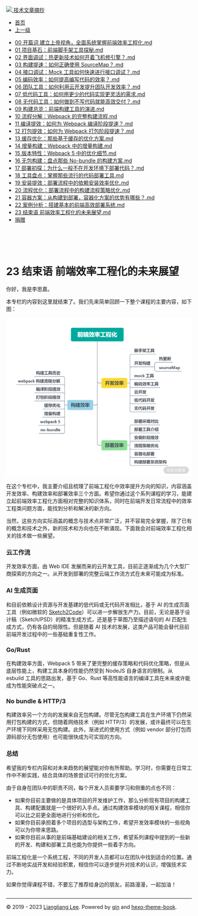 <!DOCTYPE html>

<html xmlns="http://www.w3.org/1999/xhtml">
<head>
<head>
<meta content="text/html; charset=utf-8" http-equiv="Content-Type"/>
<meta content="width=device-width, initial-scale=1, maximum-scale=1.0, user-scalable=no" name="viewport"/>
<meta content="zh-cn" http-equiv="content-language"/>
<meta content="23 结束语  前端效率工程化的未来展望" name="description"/>
<link href="/static/favicon.png" rel="icon"/>
<title>23 结束语  前端效率工程化的未来展望 </title>
<link href="/static/index.css" rel="stylesheet"/>
<link href="/static/highlight.min.css" rel="stylesheet"/>
<script src="/static/highlight.min.js"></script>
<meta content="Hexo 4.2.0" name="generator"/>

</head>
<body>
<div class="book-container">
<div class="book-sidebar">
<div class="book-brand">
<a href="/">
<img src="/static/favicon.png"/>
<span>技术文章摘抄</span>
</a>
</div>
<div class="book-menu uncollapsible">
<ul class="uncollapsible">
<li><a class="current-tab" href="/">首页</a></li>
<li><a href="../">上一级</a></li>
</ul>
<ul class="uncollapsible">
<li>
<a class="menu-item" href="/%e4%b8%93%e6%a0%8f/%e5%89%8d%e7%ab%af%e5%b7%a5%e7%a8%8b%e5%8c%96%e7%b2%be%e8%ae%b2-%e5%ae%8c/00%20%e5%bc%80%e7%af%87%e8%af%8d%20%20%e5%bb%ba%e7%ab%8b%e4%b8%8a%e5%b8%9d%e8%a7%86%e8%a7%92%ef%bc%8c%e5%85%a8%e9%9d%a2%e7%b3%bb%e7%bb%9f%e6%8e%8c%e6%8f%a1%e5%89%8d%e7%ab%af%e6%95%88%e7%8e%87%e5%b7%a5%e7%a8%8b%e5%8c%96.md" id="00 开篇词  建立上帝视角，全面系统掌握前端效率工程化.md">00 开篇词  建立上帝视角，全面系统掌握前端效率工程化.md</a>
</li>
<li>
<a class="menu-item" href="/%e4%b8%93%e6%a0%8f/%e5%89%8d%e7%ab%af%e5%b7%a5%e7%a8%8b%e5%8c%96%e7%b2%be%e8%ae%b2-%e5%ae%8c/01%20%20%e9%a1%b9%e7%9b%ae%e5%9f%ba%e7%9f%b3%ef%bc%9a%e5%89%8d%e7%ab%af%e8%84%9a%e6%89%8b%e6%9e%b6%e5%b7%a5%e5%85%b7%e6%8e%a2%e7%a7%98.md" id="01  项目基石：前端脚手架工具探秘.md">01  项目基石：前端脚手架工具探秘.md</a>
</li>
<li>
<a class="menu-item" href="/%e4%b8%93%e6%a0%8f/%e5%89%8d%e7%ab%af%e5%b7%a5%e7%a8%8b%e5%8c%96%e7%b2%be%e8%ae%b2-%e5%ae%8c/02%20%20%e7%95%8c%e9%9d%a2%e8%b0%83%e8%af%95%ef%bc%9a%e7%83%ad%e6%9b%b4%e6%96%b0%e6%8a%80%e6%9c%af%e5%a6%82%e4%bd%95%e5%bc%80%e7%9d%80%e9%a3%9e%e6%9c%ba%e4%bf%ae%e5%bc%95%e6%93%8e%ef%bc%9f.md" id="02  界面调试：热更新技术如何开着飞机修引擎？.md">02  界面调试：热更新技术如何开着飞机修引擎？.md</a>
</li>
<li>
<a class="menu-item" href="/%e4%b8%93%e6%a0%8f/%e5%89%8d%e7%ab%af%e5%b7%a5%e7%a8%8b%e5%8c%96%e7%b2%be%e8%ae%b2-%e5%ae%8c/03%20%20%e6%9e%84%e5%bb%ba%e6%8f%90%e9%80%9f%ef%bc%9a%e5%a6%82%e4%bd%95%e6%ad%a3%e7%a1%ae%e4%bd%bf%e7%94%a8%20SourceMap%ef%bc%9f.md" id="03  构建提速：如何正确使用 SourceMap？.md">03  构建提速：如何正确使用 SourceMap？.md</a>
</li>
<li>
<a class="menu-item" href="/%e4%b8%93%e6%a0%8f/%e5%89%8d%e7%ab%af%e5%b7%a5%e7%a8%8b%e5%8c%96%e7%b2%be%e8%ae%b2-%e5%ae%8c/04%20%20%e6%8e%a5%e5%8f%a3%e8%b0%83%e8%af%95%ef%bc%9aMock%20%e5%b7%a5%e5%85%b7%e5%a6%82%e4%bd%95%e5%bf%ab%e9%80%9f%e8%bf%9b%e8%a1%8c%e6%8e%a5%e5%8f%a3%e8%b0%83%e8%af%95%ef%bc%9f.md" id="04  接口调试：Mock 工具如何快速进行接口调试？.md">04  接口调试：Mock 工具如何快速进行接口调试？.md</a>
</li>
<li>
<a class="menu-item" href="/%e4%b8%93%e6%a0%8f/%e5%89%8d%e7%ab%af%e5%b7%a5%e7%a8%8b%e5%8c%96%e7%b2%be%e8%ae%b2-%e5%ae%8c/05%20%20%e7%bc%96%e7%a0%81%e6%95%88%e7%8e%87%ef%bc%9a%e5%a6%82%e4%bd%95%e6%8f%90%e9%ab%98%e7%bc%96%e5%86%99%e4%bb%a3%e7%a0%81%e7%9a%84%e6%95%88%e7%8e%87%ef%bc%9f.md" id="05  编码效率：如何提高编写代码的效率？.md">05  编码效率：如何提高编写代码的效率？.md</a>
</li>
<li>
<a class="menu-item" href="/%e4%b8%93%e6%a0%8f/%e5%89%8d%e7%ab%af%e5%b7%a5%e7%a8%8b%e5%8c%96%e7%b2%be%e8%ae%b2-%e5%ae%8c/06%20%20%e5%9b%a2%e9%98%9f%e5%b7%a5%e5%85%b7%ef%bc%9a%e5%a6%82%e4%bd%95%e5%88%a9%e7%94%a8%e4%ba%91%e5%bc%80%e5%8f%91%e6%8f%90%e5%8d%87%e5%9b%a2%e9%98%9f%e5%bc%80%e5%8f%91%e6%95%88%e7%8e%87%ef%bc%9f.md" id="06  团队工具：如何利用云开发提升团队开发效率？.md">06  团队工具：如何利用云开发提升团队开发效率？.md</a>
</li>
<li>
<a class="menu-item" href="/%e4%b8%93%e6%a0%8f/%e5%89%8d%e7%ab%af%e5%b7%a5%e7%a8%8b%e5%8c%96%e7%b2%be%e8%ae%b2-%e5%ae%8c/07%20%20%e4%bd%8e%e4%bb%a3%e7%a0%81%e5%b7%a5%e5%85%b7%ef%bc%9a%e5%a6%82%e4%bd%95%e7%94%a8%e6%9b%b4%e5%b0%91%e7%9a%84%e4%bb%a3%e7%a0%81%e5%ae%9e%e7%8e%b0%e6%9b%b4%e7%81%b5%e6%b4%bb%e7%9a%84%e9%9c%80%e6%b1%82.md" id="07  低代码工具：如何用更少的代码实现更灵活的需求.md">07  低代码工具：如何用更少的代码实现更灵活的需求.md</a>
</li>
<li>
<a class="menu-item" href="/%e4%b8%93%e6%a0%8f/%e5%89%8d%e7%ab%af%e5%b7%a5%e7%a8%8b%e5%8c%96%e7%b2%be%e8%ae%b2-%e5%ae%8c/08%20%20%e6%97%a0%e4%bb%a3%e7%a0%81%e5%b7%a5%e5%85%b7%ef%bc%9a%e5%a6%82%e4%bd%95%e5%81%9a%e5%88%b0%e4%b8%8d%e5%86%99%e4%bb%a3%e7%a0%81%e5%b0%b1%e8%83%bd%e9%ab%98%e6%95%88%e4%ba%a4%e4%bb%98%ef%bc%9f.md" id="08  无代码工具：如何做到不写代码就能高效交付？.md">08  无代码工具：如何做到不写代码就能高效交付？.md</a>
</li>
<li>
<a class="menu-item" href="/%e4%b8%93%e6%a0%8f/%e5%89%8d%e7%ab%af%e5%b7%a5%e7%a8%8b%e5%8c%96%e7%b2%be%e8%ae%b2-%e5%ae%8c/09%20%20%e6%9e%84%e5%bb%ba%e6%80%bb%e8%a7%88%ef%bc%9a%e5%89%8d%e7%ab%af%e6%9e%84%e5%bb%ba%e5%b7%a5%e5%85%b7%e7%9a%84%e6%bc%94%e8%bf%9b.md" id="09  构建总览：前端构建工具的演进.md">09  构建总览：前端构建工具的演进.md</a>
</li>
<li>
<a class="menu-item" href="/%e4%b8%93%e6%a0%8f/%e5%89%8d%e7%ab%af%e5%b7%a5%e7%a8%8b%e5%8c%96%e7%b2%be%e8%ae%b2-%e5%ae%8c/10%20%20%e6%b5%81%e7%a8%8b%e5%88%86%e8%a7%a3%ef%bc%9aWebpack%20%e7%9a%84%e5%ae%8c%e6%95%b4%e6%9e%84%e5%bb%ba%e6%b5%81%e7%a8%8b.md" id="10  流程分解：Webpack 的完整构建流程.md">10  流程分解：Webpack 的完整构建流程.md</a>
</li>
<li>
<a class="menu-item" href="/%e4%b8%93%e6%a0%8f/%e5%89%8d%e7%ab%af%e5%b7%a5%e7%a8%8b%e5%8c%96%e7%b2%be%e8%ae%b2-%e5%ae%8c/11%20%20%e7%bc%96%e8%af%91%e6%8f%90%e6%95%88%ef%bc%9a%e5%a6%82%e4%bd%95%e4%b8%ba%20Webpack%20%e7%bc%96%e8%af%91%e9%98%b6%e6%ae%b5%e6%8f%90%e9%80%9f%ef%bc%9f.md" id="11  编译提效：如何为 Webpack 编译阶段提速？.md">11  编译提效：如何为 Webpack 编译阶段提速？.md</a>
</li>
<li>
<a class="menu-item" href="/%e4%b8%93%e6%a0%8f/%e5%89%8d%e7%ab%af%e5%b7%a5%e7%a8%8b%e5%8c%96%e7%b2%be%e8%ae%b2-%e5%ae%8c/12%20%20%e6%89%93%e5%8c%85%e6%8f%90%e6%95%88%ef%bc%9a%e5%a6%82%e4%bd%95%e4%b8%ba%20Webpack%20%e6%89%93%e5%8c%85%e9%98%b6%e6%ae%b5%e6%8f%90%e9%80%9f%ef%bc%9f.md" id="12  打包提效：如何为 Webpack 打包阶段提速？.md">12  打包提效：如何为 Webpack 打包阶段提速？.md</a>
</li>
<li>
<a class="menu-item" href="/%e4%b8%93%e6%a0%8f/%e5%89%8d%e7%ab%af%e5%b7%a5%e7%a8%8b%e5%8c%96%e7%b2%be%e8%ae%b2-%e5%ae%8c/13%20%20%e7%bc%93%e5%ad%98%e4%bc%98%e5%8c%96%ef%bc%9a%e9%82%a3%e4%ba%9b%e5%9f%ba%e4%ba%8e%e7%bc%93%e5%ad%98%e7%9a%84%e4%bc%98%e5%8c%96%e6%96%b9%e6%a1%88.md" id="13  缓存优化：那些基于缓存的优化方案.md">13  缓存优化：那些基于缓存的优化方案.md</a>
</li>
<li>
<a class="menu-item" href="/%e4%b8%93%e6%a0%8f/%e5%89%8d%e7%ab%af%e5%b7%a5%e7%a8%8b%e5%8c%96%e7%b2%be%e8%ae%b2-%e5%ae%8c/14%20%20%e5%a2%9e%e9%87%8f%e6%9e%84%e5%bb%ba%ef%bc%9aWebpack%20%e4%b8%ad%e7%9a%84%e5%a2%9e%e9%87%8f%e6%9e%84%e5%bb%ba.md" id="14  增量构建：Webpack 中的增量构建.md">14  增量构建：Webpack 中的增量构建.md</a>
</li>
<li>
<a class="menu-item" href="/%e4%b8%93%e6%a0%8f/%e5%89%8d%e7%ab%af%e5%b7%a5%e7%a8%8b%e5%8c%96%e7%b2%be%e8%ae%b2-%e5%ae%8c/15%20%20%e7%89%88%e6%9c%ac%e7%89%b9%e6%80%a7%ef%bc%9aWebpack%205%20%e4%b8%ad%e7%9a%84%e4%bc%98%e5%8c%96%e7%bb%86%e8%8a%82.md" id="15  版本特性：Webpack 5 中的优化细节.md">15  版本特性：Webpack 5 中的优化细节.md</a>
</li>
<li>
<a class="menu-item" href="/%e4%b8%93%e6%a0%8f/%e5%89%8d%e7%ab%af%e5%b7%a5%e7%a8%8b%e5%8c%96%e7%b2%be%e8%ae%b2-%e5%ae%8c/16%20%20%e6%97%a0%e5%8c%85%e6%9e%84%e5%bb%ba%ef%bc%9a%e7%9b%98%e7%82%b9%e9%82%a3%e4%ba%9b%20No-bundle%20%e7%9a%84%e6%9e%84%e5%bb%ba%e6%96%b9%e6%a1%88.md" id="16  无包构建：盘点那些 No-bundle 的构建方案.md">16  无包构建：盘点那些 No-bundle 的构建方案.md</a>
</li>
<li>
<a class="menu-item" href="/%e4%b8%93%e6%a0%8f/%e5%89%8d%e7%ab%af%e5%b7%a5%e7%a8%8b%e5%8c%96%e7%b2%be%e8%ae%b2-%e5%ae%8c/17%20%20%e9%83%a8%e7%bd%b2%e5%88%9d%e6%8e%a2%ef%bc%9a%e4%b8%ba%e4%bb%80%e4%b9%88%e4%b8%80%e8%88%ac%e4%b8%8d%e5%9c%a8%e5%bc%80%e5%8f%91%e7%8e%af%e5%a2%83%e4%b8%8b%e9%83%a8%e7%bd%b2%e4%bb%a3%e7%a0%81%ef%bc%9f.md" id="17  部署初探：为什么一般不在开发环境下部署代码？.md">17  部署初探：为什么一般不在开发环境下部署代码？.md</a>
</li>
<li>
<a class="menu-item" href="/%e4%b8%93%e6%a0%8f/%e5%89%8d%e7%ab%af%e5%b7%a5%e7%a8%8b%e5%8c%96%e7%b2%be%e8%ae%b2-%e5%ae%8c/18%20%20%e5%b7%a5%e5%85%b7%e7%9b%98%e7%82%b9%ef%bc%9a%e6%8e%8c%e6%8f%a1%e9%82%a3%e4%ba%9b%e6%b5%81%e8%a1%8c%e7%9a%84%e4%bb%a3%e7%a0%81%e9%83%a8%e7%bd%b2%e5%b7%a5%e5%85%b7.md" id="18  工具盘点：掌握那些流行的代码部署工具.md">18  工具盘点：掌握那些流行的代码部署工具.md</a>
</li>
<li>
<a class="menu-item" href="/%e4%b8%93%e6%a0%8f/%e5%89%8d%e7%ab%af%e5%b7%a5%e7%a8%8b%e5%8c%96%e7%b2%be%e8%ae%b2-%e5%ae%8c/19%20%20%e5%ae%89%e8%a3%85%e6%8f%90%e6%95%88%ef%bc%9a%e9%83%a8%e7%bd%b2%e6%b5%81%e7%a8%8b%e4%b8%ad%e7%9a%84%e4%be%9d%e8%b5%96%e5%ae%89%e8%a3%85%e6%95%88%e7%8e%87%e4%bc%98%e5%8c%96.md" id="19  安装提效：部署流程中的依赖安装效率优化.md">19  安装提效：部署流程中的依赖安装效率优化.md</a>
</li>
<li>
<a class="menu-item" href="/%e4%b8%93%e6%a0%8f/%e5%89%8d%e7%ab%af%e5%b7%a5%e7%a8%8b%e5%8c%96%e7%b2%be%e8%ae%b2-%e5%ae%8c/20%20%20%e6%b5%81%e7%a8%8b%e4%bc%98%e5%8c%96%ef%bc%9a%e9%83%a8%e7%bd%b2%e6%b5%81%e7%a8%8b%e4%b8%ad%e7%9a%84%e6%9e%84%e5%bb%ba%e6%b5%81%e7%a8%8b%e7%ad%96%e7%95%a5%e4%bc%98%e5%8c%96.md" id="20  流程优化：部署流程中的构建流程策略优化.md">20  流程优化：部署流程中的构建流程策略优化.md</a>
</li>
<li>
<a class="menu-item" href="/%e4%b8%93%e6%a0%8f/%e5%89%8d%e7%ab%af%e5%b7%a5%e7%a8%8b%e5%8c%96%e7%b2%be%e8%ae%b2-%e5%ae%8c/21%20%20%e5%ae%b9%e5%99%a8%e6%96%b9%e6%a1%88%ef%bc%9a%e4%bb%8e%e6%9e%84%e5%bb%ba%e5%88%b0%e9%83%a8%e7%bd%b2%ef%bc%8c%e5%ae%b9%e5%99%a8%e5%8c%96%e6%96%b9%e6%a1%88%e7%9a%84%e4%bc%98%e5%8a%bf%e6%9c%89%e5%93%aa%e4%ba%9b%ef%bc%9f.md" id="21  容器方案：从构建到部署，容器化方案的优势有哪些？.md">21  容器方案：从构建到部署，容器化方案的优势有哪些？.md</a>
</li>
<li>
<a class="menu-item" href="/%e4%b8%93%e6%a0%8f/%e5%89%8d%e7%ab%af%e5%b7%a5%e7%a8%8b%e5%8c%96%e7%b2%be%e8%ae%b2-%e5%ae%8c/22%20%20%e6%a1%88%e4%be%8b%e5%88%86%e6%9e%90%ef%bc%9a%e6%90%ad%e5%bb%ba%e5%9f%ba%e6%9c%ac%e7%9a%84%e5%89%8d%e7%ab%af%e9%ab%98%e6%95%88%e9%83%a8%e7%bd%b2%e7%b3%bb%e7%bb%9f.md" id="22  案例分析：搭建基本的前端高效部署系统.md">22  案例分析：搭建基本的前端高效部署系统.md</a>
</li>
<li>
<a class="menu-item" href="/%e4%b8%93%e6%a0%8f/%e5%89%8d%e7%ab%af%e5%b7%a5%e7%a8%8b%e5%8c%96%e7%b2%be%e8%ae%b2-%e5%ae%8c/23%20%e7%bb%93%e6%9d%9f%e8%af%ad%20%20%e5%89%8d%e7%ab%af%e6%95%88%e7%8e%87%e5%b7%a5%e7%a8%8b%e5%8c%96%e7%9a%84%e6%9c%aa%e6%9d%a5%e5%b1%95%e6%9c%9b.md" id="23 结束语  前端效率工程化的未来展望.md">23 结束语  前端效率工程化的未来展望.md</a>
</li>
<li><a href="/assets/捐赠.md">捐赠</a></li>
</ul>
</div>
</div>
<div class="sidebar-toggle" onclick="sidebar_toggle()" onmouseleave="remove_inner()" onmouseover="add_inner()">
<div class="sidebar-toggle-inner"></div>
</div>
<div class="off-canvas-content">
<div class="columns">
<div class="column col-12 col-lg-12">
<div class="book-navbar">
<header class="navbar">
<section class="navbar-section">
<a onclick="open_sidebar()">
<i class="icon icon-menu"></i>
</a>
</section>
</header>
</div>
<div class="book-content" style="max-width: 960px; margin: 0 auto;
    overflow-x: auto;
    overflow-y: hidden;">
<div class="book-post">

<p align="center" id="tip"></p>
<h1 class="title" data-id="23 结束语  前端效率工程化的未来展望" id="title">23 结束语  前端效率工程化的未来展望</h1>
<div><p>你好，我是李思嘉。</p>
<p>本专栏的内容到这里就结束了。我们先来简单回顾一下整个课程的主要内容，如下图：</p>
<p><img alt="Lark20201026-160921.png" src="assets/Ciqc1F-WhHaAcAYHAAFR7grnZ_s239.png"/></p>
<p>在这个专栏中，我主要介绍且梳理了前端工程化中效率提升方向的知识，内容涵盖开发效率、构建效率和部署效率三个方面。希望你通过这个系列课程的学习，能建立起前端效率工程化方面相对完整的知识体系，同时在前端开发日常流程中的效率工程类问题方面，能找到分析和解决的新方向。</p>
<p>当然，这些方向实际涵盖的概念与技术点非常广泛，并不容易完全掌握，除了已有的概念和技术之外，新的技术和方向也在不断涌现。下面我会对前端效率工程化相关的技术做一些展望。</p>
<h3 id="云工作流">云工作流</h3>
<p>开发效率方面，由 Web IDE 发展而来的云开发工具，目前正逐渐成为几个大型厂商探索的方向之一。从开发到部署的完整云端工作流方式在未来可能成为标准。</p>
<h3 id="ai-生成页面">AI 生成页面</h3>
<p>和目前依赖设计资源与开发基建的低代码或无代码开发相比，基于 AI 的生成页面工具（例如微软的 <a href="https://www.microsoft.com/en-us/ai/ai-lab-sketch2code" target="_blank">Sketch2Code</a>）可以进一步解放生产力。目前，无论是基于设计稿（Sketch/PSD）的精准生成方式，还是基于草图乃至描述语句的 AI 匹配生成方式，仍有各自的局限性。但是随着 AI 技术的发展，这类产品可能会替代目前前端开发过程中的一些基础重复性工作。</p>
<h3 id="go-rust">Go/Rust</h3>
<p>在构建效率方面，Webpack 5 带来了更完整的缓存策略和代码优化策略，但是从底层性能上，构建工具本身的性能仍然受到 NodeJS 自身语言的限制。从 esbuild 工具的思路出发，基于 Go、Rust 等高性能语言的编译工具在未来或许能成为性能突破点之一。</p>
<h3 id="no-bundle-http-3">No bundle &amp; HTTP/3</h3>
<p>构建效率另一个方向的发展来自无包构建。尽管无包构建工具在生产环境下仍然采用打包构建的方式，但随着网络技术（例如 HTTP/3）的发展，或许最终可以在生产环境下同样采用无包构建。此外，渐进式的使用方式（例如 vendor 部分打包而源码部分无包使用）也可能很快成为可实现的方向。</p>
<h3 id="总结">总结</h3>
<p>希望我的专栏内容和对未来趋势的展望能对你有所帮助。学习时，你需要在日常工作中不断实践，结合具体的场景尝试可行的优化方案。</p>
<p>由于自身在团队中的职责不同，每个开发人员索要学习和侧重的点也不同：</p>
<ul>
<li>如果你目前主要做的是具体项目的开发维护工作，那么分析现有项目的构建工具、构建配置就是一个很好的入手点。通过构建效率模块的相关课程，相信你可以比之前更全面地进行分析和优化。</li>
<li>如果你目前承担着多个项目的选型与架构工作，希望开发效率模块的一些视角可以为你带来思路。</li>
<li>如果你目前从事的是前端基础建设的相关工作，希望系列课程中提到的一些新的开发、构建和部署工具也能为你提供一些着手方向。</li>
</ul>
<p>前端工程化是一个系统工程，不同的开发人员都可以在团队中找到适合的位置。通过不断地实战开发和经验积累，相信你可以逐步提升对技术的认识，增强技术实力。</p>
<p>如果你觉得课程不错，不要忘了推荐给身边的朋友。前路漫漫，一起加油！</p>
</div>
</div>
<div>
<div id="prePage" style="float: left">
</div>
<div id="nextPage" style="float: right">
</div>
</div>
</div>
</div>
</div>
<div class="copyright">
<hr/>
<p>© 2019 - 2023 <a href="/cdn-cgi/l/email-protection#e18d8d8dd8d5d0d0d1d6a1868c80888dcf828e8c" target="_blank">Liangliang Lee</a>.
                    Powered by <a href="https://github.com/gin-gonic/gin" target="_blank">gin</a> and <a href="https://github.com/kaiiiz/hexo-theme-book" target="_blank">hexo-theme-book</a>.</p>
</div>
</div>
<a class="off-canvas-overlay" onclick="hide_canvas()"></a>
</div>
<script>(function(){function c(){var b=a.contentDocument||a.contentWindow.document;if(b){var d=b.createElement('script');d.innerHTML="window.__CF$cv$params={r:'8f0c631a08e3ddcb',t:'MTczMzk5MjU5MC4wMDAwMDA='};var a=document.createElement('script');a.nonce='';a.src='/cdn-cgi/challenge-platform/scripts/jsd/main.js';document.getElementsByTagName('head')[0].appendChild(a);";b.getElementsByTagName('head')[0].appendChild(d)}}if(document.body){var a=document.createElement('iframe');a.height=1;a.width=1;a.style.position='absolute';a.style.top=0;a.style.left=0;a.style.border='none';a.style.visibility='hidden';document.body.appendChild(a);if('loading'!==document.readyState)c();else if(window.addEventListener)document.addEventListener('DOMContentLoaded',c);else{var e=document.onreadystatechange||function(){};document.onreadystatechange=function(b){e(b);'loading'!==document.readyState&&(document.onreadystatechange=e,c())}}}})();</script></body>

<script src="/static/index.js"></script>
</head></html>